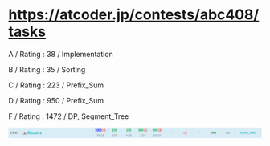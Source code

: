 # https://atcoder.jp/contests/abc408/tasks

A / Rating : $38$ / Implementation

B / Rating : $35$ / Sorting

C / Rating : $223$ / Prefix_Sum

D / Rating : $950$ / Prefix_Sum

F / Rating : $1472$ / DP, Segment_Tree

![My Image](https://github.com/kss418/Atcoder/blob/main/ABC/Images/Standings/408.png)
